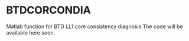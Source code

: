 # BTDCORCONDIA
Matlab function for BTD LL1 core consistency diagnosis
The code will be available here soon.

